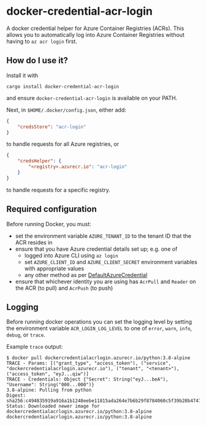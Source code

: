 # docker-credential-acr-login

A docker credential helper for Azure Container Registries (ACRs). This allows you to automatically log into Azure Container Registries without having to `az acr login` first.

## How do I use it?

Install it with

```shell
cargo install docker-credential-acr-login
```
and ensure `docker-credential-acr-login` is available on your PATH.

Next, in `$HOME/.docker/config.json`, either add:

```json
{
    "credsStore": "acr-login"
}
```
to handle requests for all Azure registries, or
```json
{
    "credsHelper": {
        "<registry>.azurecr.io": "acr-login"
    }
}
```
to handle requests for a specific registry.

## Required configuration

Before running Docker, you must:

- set the environment variable `AZURE_TENANT_ID` to the tenant ID that the ACR resides in
- ensure that you have Azure credential details set up; e.g. one of
    - logged into Azure CLI using `az login`
    - set `AZURE_CLIENT_ID` and `AZURE_CLIENT_SECRET` environment variables with appropriate values
    - any other method as per [DefaultAzureCredential](https://docs.rs/azure_identity/0.17.0/azure_identity/struct.DefaultAzureCredential.html)
- ensure that whichever identity you are using has `AcrPull` and `Reader` on the ACR (to pull) and `AcrPush` (to push)

## Logging

Before running docker operations you can set the logging level by setting the environment variable `ACR_LOGIN_LOG_LEVEL` to one of `error`, `warn`, `info`, `debug`, or `trace`.

Example `trace` output:

```shell
$ docker pull dockercredentialacrlogin.azurecr.io/python:3.8-alpine
TRACE - Params: [("grant_type", "access_token"), ("service", "dockercredentialacrlogin.azurecr.io"), ("tenant", "<tenant>"), ("access_token", "eyJ...qiw")]
TRACE - Credentials: Object {"Secret": String("eyJ...beA"), "Username": String("000...000")}
3.8-alpine: Pulling from python
Digest: sha256:c494835919a916a1b1248eebe11815ada264e7b6b29f8784060c5f39b20b4747
Status: Downloaded newer image for dockercredentialacrlogin.azurecr.io/python:3.8-alpine
dockercredentialacrlogin.azurecr.io/python:3.8-alpine
```

